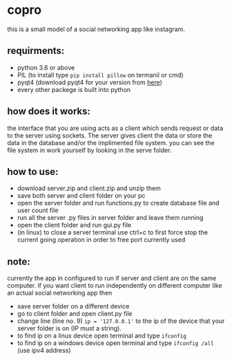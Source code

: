 # copro
this is a small model of a social networking app like instagram.

requirments:
  -
  - python 3.6 or above
  - PIL (to install type `pip install pillow` on termanil or cmd)
  - pyqt4 (download pyqt4 for your version from [here](https://www.lfd.uci.edu/~gohlke/pythonlibs/#pyqt4))
  - every other packege is built into python
  
how does it works:
  -
  the interface that you are using acts as a client which sends request or data to the server using sockets. The server           gives client the data or store the data in the database and/or the implimented file system. you can see the file 
  system in work yourself by looking in the serve folder.

how to use:
  -
  - download server.zip and client.zip and unzip them
  - save both server and client folder on your pc
  - open the server folder and run functions.py to create database file and user count file
  - run all the server .py files in server folder and leave them running
  - open the client folder and run gui.py file
  - (in linux) to close a server terminal use ctrl+c to first force stop the current going operation in order to free port    currently used
  
note:
  -
  currently the app in configured to run if server and client are on the same computer. if you want client to
  run independently on different computer like an actual social networking app then
  - save server folder on a different device
  - go to client folder and open client.py file 
  - change line (line no. 9) ` ip = '127.0.0.1' ` to the ip of the device that your server folder is on (IP must a string).
  - to find ip on a linux device open terminal and type `ifconfig`  
  - to find ip on a windows device open terminal and type `ifconfig /all` (use ipv4 address) 
